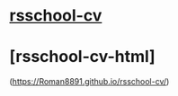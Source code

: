 # [rsschool-cv](https://Roman8891.github.io/rsschool-cv/cv)
# [rsschool-cv-html]
(https://Roman8891.github.io/rsschool-cv/)